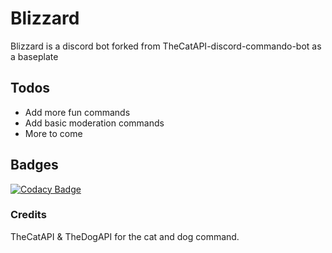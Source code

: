 # Blizzard
Blizzard is a discord bot forked from TheCatAPI-discord-commando-bot as a baseplate

## Todos
- Add more fun commands
- Add basic moderation commands
- More to come

## Badges
[![Codacy Badge](https://api.codacy.com/project/badge/Grade/fd48dbe7908842fb88c1139d65972043)](https://www.codacy.com/manual/collier.bell20/Blizzard?utm_source=github.com&amp;utm_medium=referral&amp;utm_content=DiscordOpenSource/Blizzard&amp;utm_campaign=Badge_Grade)

### Credits
TheCatAPI & TheDogAPI for the cat and dog command.
